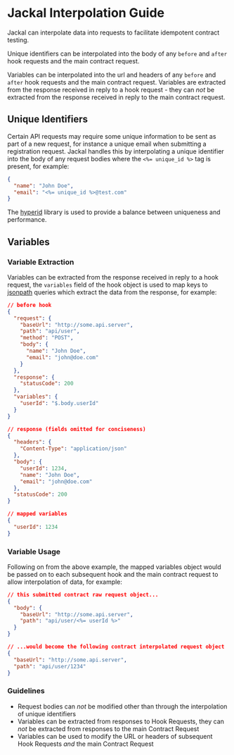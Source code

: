 # Jackal Interpolation Guide

Jackal can interpolate data into requests to facilitate idempotent contract testing.

Unique identifiers can be interpolated into the body of any `before` and `after` hook requests and the main contract request.

Variables can be interpolated into the url and headers of any `before` and `after` hook requests and the main contract request. Variables are extracted from the response received in reply to a hook request - they can _not_ be extracted from the response received in reply to the main contract request.

## Unique Identifiers

Certain API requests may require some unique information to be sent as part of a new request, for instance a unique email when submitting a registration request. Jackal handles this by interpolating a unique identifier into the body of any request bodies where the `<%= unique_id %>` tag is present, for example:

```json
{
  "name": "John Doe",
  "email": "<%= unique_id %>@test.com"
}
```

The [hyperid](https://www.npmjs.com/package/hyperid) library is used to provide a balance between uniqueness and performance.

## Variables

### Variable Extraction

Variables can be extracted from the response received in reply to a hook request, the `variables` field of the hook object is used to map keys to [jsonpath](https://github.com/dchester/jsonpath) queries which extract the data from the response, for example:

```json
// before hook
{
  "request": {
    "baseUrl": "http://some.api.server",
    "path": "api/user",
    "method": "POST",
    "body": {
      "name": "John Doe",
      "email": "john@doe.com"
    }
  },
  "response": {
    "statusCode": 200
  },
  "variables": {
    "userId": "$.body.userId"
  }
}

// response (fields omitted for conciseness)
{
  "headers": {
    "Content-Type": "application/json"
  },
  "body": {
    "userId": 1234,
    "name": "John Doe",
    "email": "john@doe.com"
  },
  "statusCode": 200
}

// mapped variables
{
  "userId": 1234
}
```

### Variable Usage

Following on from the above example, the mapped variables object would be passed on to each subsequent hook and the main contract request to allow interpolation of data, for example:

```json
// this submitted contract raw request object...
{
  "body": {
    "baseUrl": "http://some.api.server",
    "path": "api/user/<%= userId %>"
  }
}

// ...would become the following contract interpolated request object
{
  "baseUrl": "http://some.api.server",
  "path": "api/user/1234"
}
```

### Guidelines

- Request bodies can _not_ be modified other than through the interpolation of unique identifiers
- Variables can be extracted from responses to Hook Requests, they can _not_ be extracted from responses to the main Contract Request
- Variables can be used to modify the URL or headers of subsequent Hook Requests _and_ the main Contract Request
